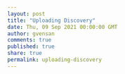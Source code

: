 ```yaml
---
layout: post
title: "Uploading Discovery"
date: Thu, 09 Sep 2021 00:00:00 GMT
author: gvensan
comments: true
published: true
share: true
permalink: uploading-discovery
---
```

